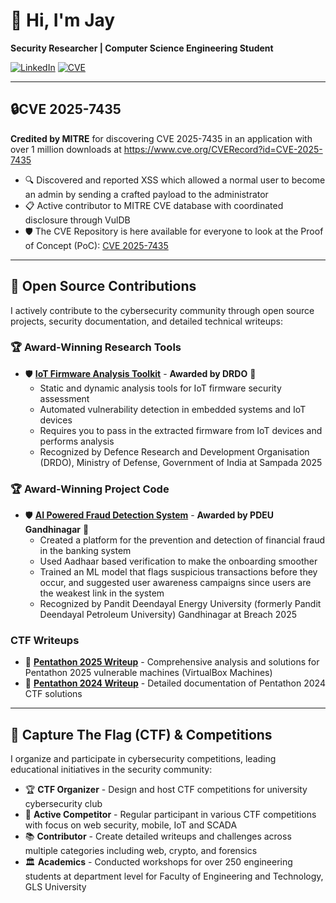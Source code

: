 # 👋 Hi, I'm Jay

**Security Researcher | Computer Science Engineering Student**

[![LinkedIn](https://img.shields.io/badge/LinkedIn-Connect-blue?style=flat-square&logo=linkedin)](https://www.linkedin.com/in/shah~jay/)
[![CVE](https://img.shields.io/badge/CVE-Contributor-red?style=flat-square)](https://www.cve.org/CVERecord?id=CVE-2025-7435)


---

## 🔒CVE 2025-7435

**Credited by MITRE** for discovering CVE 2025-7435 in an application with over 1 million downloads at https://www.cve.org/CVERecord?id=CVE-2025-7435

- 🔍 Discovered and reported XSS which allowed a normal user to become an admin by sending a crafted payload to the administrator
- 📋 Active contributor to MITRE CVE database with coordinated disclosure through VulDB
- 🛡️ The CVE Repository is here available for everyone to look at the Proof of Concept (PoC): [CVE 2025-7435](https://github.com/CodeBrics/lhc-php-resque-exploit)


---
## 🌟 Open Source Contributions

I actively contribute to the cybersecurity community through open source projects, security documentation, and detailed technical writeups:

### 🏆 Award-Winning Research Tools
- 🛡️ **[IoT Firmware Analysis Toolkit](https://github.com/CodeBrics/sampada-2025)** - **Awarded by DRDO** 🏅
  - Static and dynamic analysis tools for IoT firmware security assessment
  - Automated vulnerability detection in embedded systems and IoT devices
  - Requires you to pass in the extracted firmware from IoT devices and performs analysis 
  - Recognized by Defence Research and Development Organisation (DRDO), Ministry of Defense, Government of India at Sampada 2025

### 🏆 Award-Winning Project Code
- 🛡️ **[AI Powered Fraud Detection System](https://github.com/CodeBrics/breach-2025)** - **Awarded by PDEU Gandhinagar** 🏅
  - Created a platform for the prevention and detection of financial fraud in the banking system 
  - Used Aadhaar based verification to make the onboarding smoother
  - Trained an ML model that flags suspicious transactions before they occur, and suggested user awareness campaigns since users are the weakest link in the system
  - Recognized by Pandit Deendayal Energy University (formerly Pandit Deendayal Petroleum University) Gandhinagar at Breach 2025
  
### CTF Writeups 
- 📝 **[Pentathon 2025 Writeup](https://github.com/CodeBrics/Pentathon2025)** - Comprehensive analysis and solutions for Pentathon 2025 vulnerable machines (VirtualBox Machines)
- 📝 **[Pentathon 2024 Writeup](https://github.com/CodeBrics/Pentathon2024)** - Detailed documentation of Pentathon 2024 CTF solutions
- ---

## 🚩 Capture The Flag (CTF) & Competitions

I organize and participate in cybersecurity competitions, leading educational initiatives in the security community:

- 🏆 **CTF Organizer** - Design and host CTF competitions for university cybersecurity club
- 🎯 **Active Competitor** - Regular participant in various CTF competitions with focus on web security, mobile, IoT and SCADA
- 📚 **Contributor** - Create detailed writeups and challenges across multiple categories including web, crypto, and forensics
- 🏛️ **Academics** - Conducted workshops for over 250 engineering students at department level for Faculty of Engineering and Technology, GLS University

